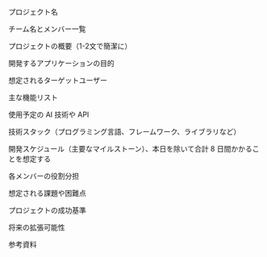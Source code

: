 プロジェクト名

チーム名とメンバー一覧

プロジェクトの概要（1-2文で簡潔に）

開発するアプリケーションの目的

想定されるターゲットユーザー

主な機能リスト

使用予定の AI 技術や API

技術スタック（プログラミング言語、フレームワーク、ライブラリなど）

開発スケジュール（主要なマイルストーン）、本日を除いて合計 8 日間かかることを想定する

各メンバーの役割分担

想定される課題や困難点

プロジェクトの成功基準

将来の拡張可能性

参考資料
